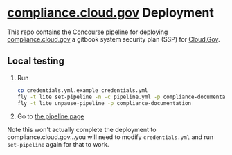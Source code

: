 # [compliance.cloud.gov](https://compliance.cloud.gov/) Deployment

This repo contains the [Concourse](https://concourse.ci/) pipeline for deploying [compliance.cloud.gov](https://compliance.cloud.gov/) a gitbook system security plan (SSP) for [Cloud.Gov](https://cloud.gov/).

## Local testing

1. Run

    ```bash
    cp credentials.yml.example credentials.yml
    fly -t lite set-pipeline -n -c pipeline.yml -p compliance-documentation -l credentials.yml
    fly -t lite unpause-pipeline -p compliance-documentation
    ```

1. Go to [the pipeline page](http://192.168.100.4:8080/pipelines/compliance-documentation)

Note this won't actually complete the deployment to compliance.cloud.gov...you will need to modify `credentials.yml` and run `set-pipeline` again for that to work.
